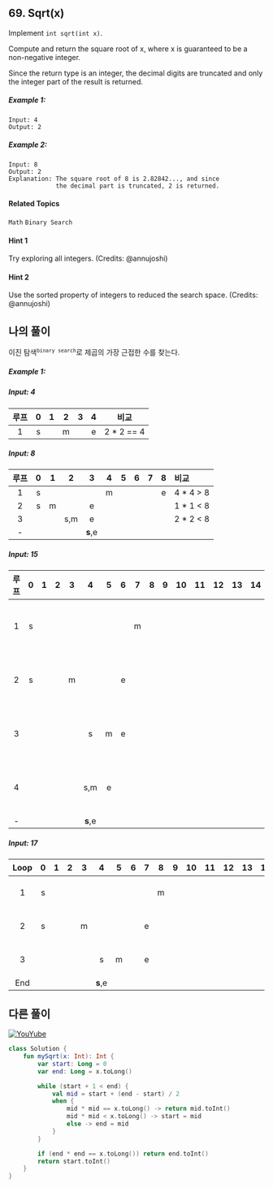 ## 69. Sqrt(x)

Implement `int sqrt(int x)`.

Compute and return the square root of x, where x is guaranteed to be a non-negative integer.

Since the return type is an integer, the decimal digits are truncated and only the integer part of the result is returned.

##### Example 1:

```
Input: 4
Output: 2
```

##### Example 2:

```
Input: 8
Output: 2
Explanation: The square root of 8 is 2.82842..., and since 
             the decimal part is truncated, 2 is returned.
```

#### Related Topics

`Math` `Binary Search`

#### Hint 1

Try exploring all integers. (Credits: @annujoshi)

#### Hint 2

Use the sorted property of integers to reduced the search space. (Credits: @annujoshi)

## 나의 풀이

이진 탐색<sup>`binary search`</sup>로 제곱의 가장 근접한 수를 찾는다.

##### Example 1:

##### Input: 4

| 루프 | 0 | 1 | 2 | 3 | 4 | 비교 |
| :---: | :---: | :---: | :---: | :---: | :---: | :---: |
| 1  | s |   | m |   | e |  2 * 2 == 4  |

##### Input: 8

| 루프  | 0  | 1  | 2  | 3  | 4  | 5  | 6  | 7  | 8  | 비교  |
| :---: | :---: | :---: | :---: | :---: | :---: | :---: | :---: | :---: | :---: | :---  |
| 1  | s |   |   |   | m |   |   |   | e | 4 * 4 > 8  |
| 2  | s | m |   | e |   |   |   |   |   | 1 * 1 < 8  | 
| 3  |   |   | s,m   | e |   |   |   |   |   | 2 * 2 < 8  |
| -  |   |   |   | **s**,e |   |   |   |   |   |   |

##### Input: 15

| 루프 | 0 | 1 | 2 | 3 | 4 | 5 | 6 | 7 | 8 | 9 | 10 | 11 | 12 | 13 | 14 | 15 | 비교 |
| :---: | :---: | :---: | :---: | :---: | :---: | :---: | :---: | :---: | :---: | :---  | :---  | :---  | :---  | :---  | :---  | :---  | :---  |
| 1    | s |   |   |   |   |   |   | m |   |   |   |   |   |   |   | e | 7 * 7 > 15  |
| 2    | s |   |   | m |   |   | e |   |   |   |   |   |   |   |   |   | 3 * 3 < 15  |
| 3    |   |   |   |   | s | m | e |   |   |   |   |   |   |   |   |   | 5 * 5 > 15  |
| 4    |   |   |   |   | s,m | e |   |   |   |   |   |   |   |   |   |   | 3 * 3 < 15  |
| -    |   |   |   |   | **s**,e |  |   |   |   |   |   |   |   |   |   |   |  |

##### Input: 17

| Loop |  0   |  1   |  2   |  3   |    4    |  5   |  6   |  7   |  8   |  9   |  10  |  11  |  12  |  13  |  14  |  15  |  16  |  17  |   조건   |
| :---: | :---: | :---: | :---: | :---: | :-----: | :---: | :---: | :---: | :---: | :---: | :---: | :---: | :---: | :---: | :---: | :---: | :---: | :---: | :------: |
|  1   |  s   |      |      |      |         |      |      |      |  m   |      |      |      |      |      |      |      |      |  e   | 8*8 > 17 |
|  2   |  s   |      |      |  m   |         |      |      |  e   |      |      |      |      |      |      |      |      |      |      | 3*3 < 17 |
|  3   |      |      |      |      |    s    |  m   |      |  e   |      |      |      |      |      |      |      |      |      |      | 5*5 > 17 |
| End  |      |  |      |      | **s**,e |      |      |      |      |      |      |      |      |      |      |      |      |      |          |

## 다른 풀이

[![YouYube](https://img.youtube.com/vi/3MyA0dj-_2c/0.jpg)](https://www.youtube.com/watch?v=3MyA0dj-_2c)

```kotlin
class Solution {
    fun mySqrt(x: Int): Int {
        var start: Long = 0
        var end: Long = x.toLong()

        while (start + 1 < end) {
            val mid = start + (end - start) / 2
            when {
                mid * mid == x.toLong() -> return mid.toInt()
                mid * mid < x.toLong() -> start = mid
                else -> end = mid
            }
        }

        if (end * end == x.toLong()) return end.toInt()
        return start.toInt()
    }
}
```

